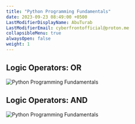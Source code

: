```yaml
---
title: "Python Programming Fundamentals"
date: 2023-09-23 08:49:00 +0500
LastModifierDisplayName: AbuTurab
LastModifierEmail: cyberfrontofficial@proton.me
collapsibleMenu: true
alwaysOpen: false
weight: 1
---
```


## **Logic Operators: OR**

![Python Programming Fundamentals](/notes/Python%20Programming%20Fundamentals.png)

## **Logic Operators: AND**
  
![Python Programming Fundamentals](/notes/Python%20Programming%20Fundamentals-1.png)
